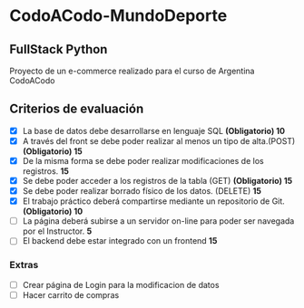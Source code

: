 # CodoACodo-MundoDeporte
## FullStack Python
Proyecto de un e-commerce realizado para el curso de Argentina CodoACodo

## Criterios de evaluación

- [x] La base de datos debe desarrollarse en lenguaje SQL **(Obligatorio) 10**
- [x] A través del front se debe poder realizar al menos un tipo de alta.(POST) **(Obligatorio) 15**
- [x] De la misma forma se debe poder realizar modificaciones de los registros. **15**
- [x] Se debe poder acceder a los registros de la tabla (GET) **(Obligatorio) 15**
- [x] Se debe poder realizar borrado físico de los datos. (DELETE) **15**
- [x] El trabajo práctico deberá compartirse mediante un repositorio de Git. **(Obligatorio) 10**
- [ ] La página deberá subirse a un servidor on-line para poder ser navegada por el Instructor. **5**
- [ ] El backend debe estar integrado con un frontend **15**

### Extras
- [ ] Crear página de Login para la modificacion de datos
- [ ] Hacer carrito de compras
